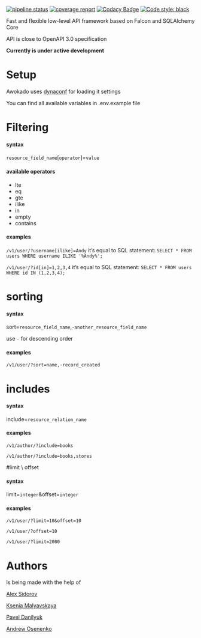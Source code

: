 [![pipeline status](https://gitlab.com/5783354/awokado/badges/master/pipeline.svg)](https://gitlab.com/5783354/awokado/commits/master)
[![coverage report](https://gitlab.com/5783354/awokado/badges/master/coverage.svg)](https://gitlab.com/5783354/awokado/commits/master)
[![Codacy Badge](https://api.codacy.com/project/badge/Grade/349840fc0f144baba98aa04ad19bc10a)](https://www.codacy.com/app/5783354/awokado?utm_source=gitlab.com&amp;utm_medium=referral&amp;utm_content=5783354/awokado&amp;utm_campaign=Badge_Grade)
[![Code style: black](https://img.shields.io/badge/code%20style-black-000000.svg)](https://github.com/ambv/black)

Fast and flexible low-level API framework based on Falcon and SQLAlchemy Core

API is close to OpenAPI 3.0 specification

**Currently is under active development**

# Setup

Awokado uses [dynaconf](https://github.com/rochacbruno/dynaconf/) for loading it settings

You can find all available variables in .env.example file

# Filtering
#### syntax
`resource_field_name`\[`operator`\]=`value`
#### available operators
* lte
* eq
* gte
* ilike
* in
* empty
* contains

#### examples
`/v1/user/?username[ilike]=Andy`
it’s equal to SQL statement: `SELECT * FROM users WHERE username ILIKE '%Andy%';`

`/v1/user/?id[in]=1,2,3,4`
it’s equal to SQL statement: `SELECT * FROM users WHERE id IN (1,2,3,4);`

# sorting
#### syntax

sort=`resource_field_name`,`-another_resource_field_name`

use `-` for descending order
#### examples
`/v1/user/?sort=name,-record_created`

# includes

#### syntax
include=`resource_relation_name`

#### examples

`/v1/author/?include=books`

`/v1/author/?include=books,stores`

#limit \ offset
#### syntax

limit=`integer`&offset=`integer`

#### examples
`/v1/user/?limit=10&offset=10`

`/v1/user/?offset=10`

`/v1/user/?limit=2000`

# Authors
Is being made with the help of
 
[Alex Sidorov](mailto:alex.n.sidorov@gmail.com)

[Ksenia Malyavskaya](mailto:ksenia.malyavskaya@upsilonit.com)

[Pavel Danilyuk](mailto:pavel.danilyuk@upsilonit.com)

[Andrew Osenenko](mailto:andrew.osenenko@upsilonit.com)
